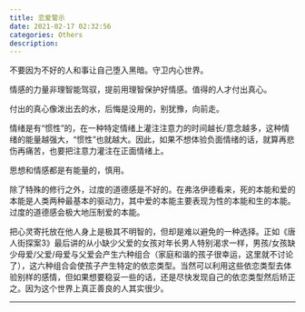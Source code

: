 ```yaml
---
title: 恋爱警示
date: 2021-02-17 02:32:56
categories: Others
description: 
---
```


不要因为不好的人和事让自己堕入黑暗。守卫内心世界。

情感的力量非理智能驾驭，提前用理智保护好情感。值得的人才付出真心。

付出的真心像泼出去的水，后悔是没用的，别犹豫，向前走。

情绪是有“惯性”的，在一种特定情绪上灌注注意力的时间越长/意念越多，这种情绪的能量越强大，“惯性”也就越大。因此，如果不想体验负面情绪的话，就算再悲伤再痛苦，也要把注意力灌注在正面情绪上。

思想和情感都是有能量的，慎用。

除了特殊的修行之外，过度的道德感是不好的。在弗洛伊德看来，死的本能和爱的本能是人类两种最基本的驱动力，其中爱的本能主要表现为性的本能和生的本能。过度的道德感会极大地压制爱的本能。

把心灵寄托放在他人身上是极其不明智的，但却是难以避免的一种选择。正如《唐人街探案3》最后讲的从小缺少父爱的女孩对年长男人特别渴求一样，男孩/女孩缺少母爱/父爱/母爱与父爱会产生六种组合（家庭和谐的孩子很幸运，这里就不讨论了），这六种组合会使孩子产生特定的依恋类型。当然可以利用这些依恋类型去体验别样的感情，但如果想要稳妥一些的话，还是尽快发现自己的依恋类型然后矫正之。因为这个世界上真正善良的人其实很少。

---


